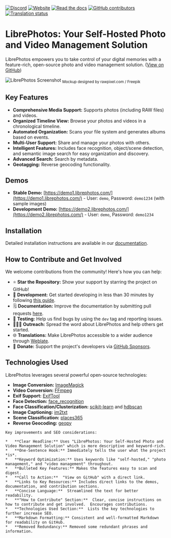 [![Discord](https://img.shields.io/discord/784619049208250388?style=plastic)][discord] [![Website](https://img.shields.io/website?down_color=lightgrey&down_message=offline&style=plastic&up_color=blue&up_message=online&url=https%3A%2F%2Flibrephotos.com)](https://librephotos.com/)
[![Read the docs](https://img.shields.io/static/v1?label=Read&message=the%20docs&color=blue&style=plastic)](https://docs.librephotos.com/) [![GitHub contributors](https://img.shields.io/github/contributors/librephotos/librephotos?style=plastic)](https://github.com/LibrePhotos/librephotos/graphs/contributors)
<a href="https://hosted.weblate.org/engage/librephotos/">
<img src="https://hosted.weblate.org/widgets/librephotos/-/librephotos-frontend/svg-badge.svg" alt="Translation status" />
</a>

# LibrePhotos: Your Self-Hosted Photo and Video Management Solution

LibrePhotos empowers you to take control of your digital memories with a feature-rich, open-source photo and video management solution.  ([View on GitHub](https://github.com/LibrePhotos/librephotos))

![LibrePhotos Screenshot](https://github.com/LibrePhotos/librephotos/blob/dev/screenshots/mockups_main_fhd.png?raw=true)
<sub>Mockup designed by rawpixel.com / Freepik</sub>

## Key Features

*   **Comprehensive Media Support:** Supports photos (including RAW files) and videos.
*   **Organized Timeline View:** Browse your photos and videos in a chronological timeline.
*   **Automated Organization:** Scans your file system and generates albums based on events.
*   **Multi-User Support:** Share and manage your photos with others.
*   **Intelligent Features:** Includes face recognition, object/scene detection, and semantic image search for easy organization and discovery.
*   **Advanced Search:** Search by metadata.
*   **Geotagging:** Reverse geocoding functionality.

## Demos

*   **Stable Demo:** [https://demo1.librephotos.com/](https://demo1.librephotos.com/) - User: `demo`, Password: `demo1234` (with sample images)
*   **Development Demo:** [https://demo2.librephotos.com/](https://demo2.librephotos.com/) - User: `demo`, Password: `demo1234`

## Installation

Detailed installation instructions are available in our [documentation](https://docs.librephotos.com/docs/installation/standard-install).

## How to Contribute and Get Involved

We welcome contributions from the community! Here's how you can help:

*   ⭐ **Star the Repository:** Show your support by starring the project on GitHub!
*   🚀 **Development:** Get started developing in less than 30 minutes by following [this guide](https://docs.librephotos.com/docs/development/dev-install).
*   🗒️ **Documentation:** Improve the documentation by submitting pull requests [here](https://github.com/LibrePhotos/librephotos.docs).
*   🧪 **Testing:** Help us find bugs by using the `dev` tag and reporting issues.
*   🧑‍🤝‍🧑 **Outreach:** Spread the word about LibrePhotos and help others get started.
*   🌐 **Translations:** Make LibrePhotos accessible to a wider audience through [Weblate](https://hosted.weblate.org/engage/librephotos/).
*   💸 **Donate:** Support the project's developers via [GitHub Sponsors](https://github.com/sponsors/derneuere).

## Technologies Used

LibrePhotos leverages several powerful open-source technologies:

*   **Image Conversion:** [ImageMagick](https://github.com/ImageMagick/ImageMagick)
*   **Video Conversion:** [FFmpeg](https://github.com/FFmpeg/FFmpeg)
*   **Exif Support:** [ExifTool](https://github.com/exiftool/exiftool)
*   **Face Detection:** [face_recognition](https://github.com/ageitgey/face_recognition)
*   **Face Classification/Clusterization:** [scikit-learn](https://scikit-learn.org/) and [hdbscan](https://github.com/scikit-learn-contrib/hdbscan)
*   **Image Captioning:** [im2txt](https://github.com/HughKu/Im2txt)
*   **Scene Classification:** [places365](http://places.csail.mit.edu/)
*   **Reverse Geocoding:** [geopy](https://github.com/geopy/geopy)

[discord]: https://discord.gg/xwRvtSDGWb
```
Key improvements and SEO considerations:

*   **Clear Headline:** Uses "LibrePhotos: Your Self-Hosted Photo and Video Management Solution" which is more descriptive and keyword-rich.
*   **One-Sentence Hook:** Immediately tells the user what the project *is*.
*   **Keyword Optimization:** Uses keywords like "self-hosted," "photo management," and "video management" throughout.
*   **Bulleted Key Features:** Makes the features easy to scan and digest.
*   **Call to Action:**  "View on GitHub" with a direct link.
*   **Links to Key Resources:** Includes direct links to the demos, documentation, and contribution sections.
*   **Concise Language:**  Streamlined the text for better readability.
*   **"How to Contribute" Section:**  Clear, concise instructions on how to contribute and get involved.  Encourages contributions.
*   **Technologies Used Section:**  Lists the key technologies to further increase SEO.
*   **Markdown Formatting:** Consistent and well-formatted Markdown for readability on GitHub.
*   **Removed Redundancy:** Removed some redundant phrases and information.